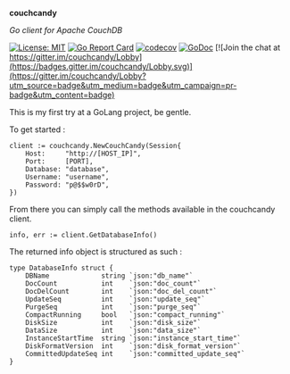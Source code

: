 **couchcandy**

*Go client for Apache CouchDB* 

[![License: MIT](https://img.shields.io/badge/License-MIT-yellow.svg)](https://opensource.org/licenses/MIT)
[![Go Report Card](https://goreportcard.com/badge/github.com/spacemojo/couchcandy)](https://goreportcard.com/report/github.com/spacemojo/couchcandy)
[![codecov](https://codecov.io/gh/spacemojo/couchcandy/branch/master/graph/badge.svg)](https://codecov.io/gh/spacemojo/couchcandy)
[![GoDoc](https://godoc.org/github.com/spacemojo/couchcandy?status.svg)](https://godoc.org/github.com/spacemojo/couchcandy)
[![Join the chat at https://gitter.im/couchcandy/Lobby](https://badges.gitter.im/couchcandy/Lobby.svg)](https://gitter.im/couchcandy/Lobby?utm_source=badge&utm_medium=badge&utm_campaign=pr-badge&utm_content=badge)

This is my first try at a GoLang project, be gentle.

To get started : 

```
client := couchcandy.NewCouchCandy(Session{
    Host:     "http://[HOST_IP]",
    Port:     [PORT],
    Database: "database",
    Username: "username",
    Password: "p@$$w0rD",
})
```

From there you can simply call the methods available in the couchcandy client. 

```
info, err := client.GetDatabaseInfo()
```

The returned info object is structured as such : 

```
type DatabaseInfo struct {
	DBName             string `json:"db_name"`
	DocCount           int    `json:"doc_count"`
	DocDelCount        int    `json:"doc_del_count"`
	UpdateSeq          int    `json:"update_seq"`
	PurgeSeq           int    `json:"purge_seq"`
	CompactRunning     bool   `json:"compact_running"`
	DiskSize           int    `json:"disk_size"`
	DataSize           int    `json:"data_size"`
	InstanceStartTime  string `json:"instance_start_time"`
	DiskFormatVersion  int    `json:"disk_format_version"`
	CommittedUpdateSeq int    `json:"committed_update_seq"`
}
```
